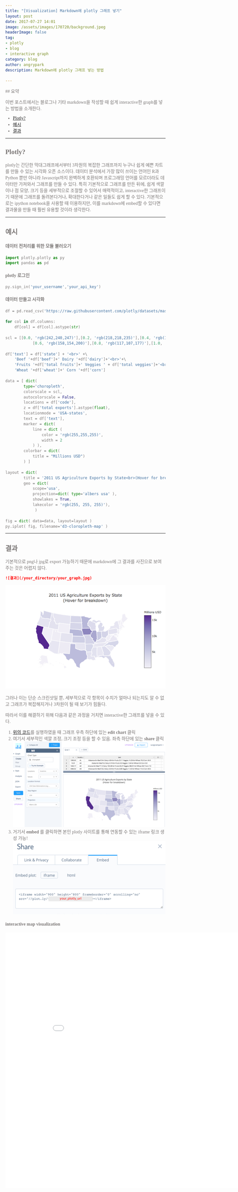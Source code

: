 ```yaml
---
title: "[Visualization] Markdown에 plotly 그래프 넣기"
layout: post
date: 2017-07-27 14:01
image: /assets/images/170720/background.jpeg
headerImage: false
tag:
- plotly
- blog
- interactive graph
category: blog
author: angrypark
description: Markdown에 plotly 그래프 넣는 방법

---
```


<span style="color:#7C7877; font-family: 'Apple SD Gothic Neo'; font-weight:200">
## 요약

이번 포스트에서는 블로그나 기타 markdown을 작성할 때 쉽게 interactive한 graph를 넣는 방법을 소개한다.

- [Plotly?](#plotly)
- [예시](#예시)
- [결과](#결과)

---
## Plotly?
plotly는 간단한 막대그래프에서부터 3차원의 복잡한 그래프까지 누구나 쉽게 예쁜 차트를 만들 수 있는 시각화 오픈 소스이다. 데이터 분석에서 가장 많이 쓰이는 언어인 R과 Python 뿐만 아니라 Javascript까지 완벽하게 호환되며 프로그래밍 언어를 모르더라도 데이터만 가져와서 그래프를 만들 수 있다. 특히 기본적으로 그래프를 만든 뒤에, 쉽게 색깔이나 점 모양, 크기 등을 세부적으로 조절할 수 있어서 매력적이고, interactive한 그래프이기 때문에 그래프를 돌려본다거나, 확대한다거나 같은 일들도 쉽게 할 수 있다. 기본적으로는 ipython notebook을 사용할 때 이용하지만, 이를 markdown에 embed할 수 있다면 결과물을 만들 때 훨씬 유용할 것이라 생각한다.

---
## 예시
#### 데이터 전처리를 위한 모듈 불러오기
~~~python
import plotly.plotly as py
import pandas as pd
~~~

#### plotly 로그인
~~~python
py.sign_in('your_username','your_api_key')
~~~

#### 데이터 만들고 시각화
~~~python
df = pd.read_csv('https://raw.githubusercontent.com/plotly/datasets/master/2011_us_ag_exports.csv')

for col in df.columns:
    df[col] = df[col].astype(str)

scl = [[0.0, 'rgb(242,240,247)'],[0.2, 'rgb(218,218,235)'],[0.4, 'rgb(188,189,220)'],\
            [0.6, 'rgb(158,154,200)'],[0.8, 'rgb(117,107,177)'],[1.0, 'rgb(84,39,143)']]

df['text'] = df['state'] + '<br>' +\
    'Beef '+df['beef']+' Dairy '+df['dairy']+'<br>'+\
    'Fruits '+df['total fruits']+' Veggies ' + df['total veggies']+'<br>'+\
    'Wheat '+df['wheat']+' Corn '+df['corn']

data = [ dict(
        type='choropleth',
        colorscale = scl,
        autocolorscale = False,
        locations = df['code'],
        z = df['total exports'].astype(float),
        locationmode = 'USA-states',
        text = df['text'],
        marker = dict(
            line = dict (
                color = 'rgb(255,255,255)',
                width = 2
            ) ),
        colorbar = dict(
            title = "Millions USD")
        ) ]

layout = dict(
        title = '2011 US Agriculture Exports by State<br>(Hover for breakdown)',
        geo = dict(
            scope='usa',
            projection=dict( type='albers usa' ),
            showlakes = True,
            lakecolor = 'rgb(255, 255, 255)'),
             )

fig = dict( data=data, layout=layout )
py.iplot( fig, filename='d3-cloropleth-map' )
~~~
---
## 결과
기본적으로 png나 jpg로 export 가능하기 때문에 markdown에 그 결과를 사진으로 보여주는 것은 어렵지 않다.
~~~markdown
![결과](/your_directory/your_graph.jpg)
~~~
![결과](/assets/images/2017-07-27-Embed-Plotly/graph.png)

그러나 이는 단순 스크린샷일 뿐, 세부적으로 각 항목이 수치가 얼마나 되는지도 알 수 없고 그래프가 복잡해지거나 3차원이 될 때 보기가 힘들다.

따라서 이를 해결하기 위해 다음과 같은 과정을 거치면 interactive한 그래프를 넣을 수 있다.

1. [위의 코드](#데이터-만들고-시각화)를 실행하였을 때 그래프 우측 하단에 있는 **edit chart** 클릭
2. 여기서 세부적인 색깔 조정, 크기 조정 등을 할 수 있음. 좌측 하단에 있는 **share** 클릭
![share](/assets/images/2017-07-27-Embed-Plotly/share.png)
3. 거기서 **embed** 를 클릭하면 본인 plotly 사이트를 통해 연동할 수 있는 iframe 링크 생성 가능!
![embed](/assets/images/2017-07-27-Embed-Plotly/embed.png)

#### interactive map visualization

<iframe width="900" height="800" frameborder="0" scrolling="no" src="//plot.ly/~sungnampark/473.embed"></iframe>
